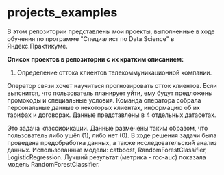 # projects_examples
В этом репозитории представлены мои проекты, выполненные в ходе обучения по программе "Специалист по Data Science" в Яндекс.Практикуме.

__Список проектов в репозитории с их кратким описанием:__

1. Определение оттока клиентов телекоммуникационной компании.

Оператор связи хочет научиться прогнозировать отток клиентов. Если выяснится, что пользователь планирует уйти, ему будут предложены промокоды и специальные условия. Команда оператора собрала персональные данные о некоторых клиентах, информацию об их тарифах и договорах. Данные представлены в 4 отдельных датасетах.

Это задача классификации. Данные размечены таким образом, что пользователь либо ушёл (1), либо нет (0). В ходе решения задачи была проведена предобработка данных, а также исследовательский анализ данных. Использованные модели: catboost, RandomForestClassifier, LogisticRegression. Лучший результат (метрика - roc-auc) показала модель RandomForestClassifier.
